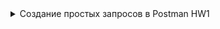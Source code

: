 
<details>
  <summary>Создание простых запросов в Postman HW1 </summary>
Server: http://162.55.220.72:5005   

1. **Endpoint_1**
Method: GET  
EndPoint: /get_method
request url params:   
 name: str
 age: int

```
response: 
[
    “Str”,
    “Str”
] ```
 ```
==================

2. **Endpoint_2**
Method: POST
EndPoint: /user_info_3
request form data: 
 name: str
 age: int
 salary: int
```
response: 
{'name': name,
          'age': age,
          'salary': salary,
          'family': {'children': [['Alex', 24], ['Kate', 12]],
                     'u_salary_1_5_year': salary * 4}}

```
==================

3. **Endpoint_3**
Method: GET
EndPoint: /object_info_1
request url params: 
 name: str
 age: int
 weight: int
```
response: 
{'name': name,
          'age': age,
          'daily_food': weight * 0.012,
          'daily_sleep': weight * 2.5}
```

==================

4. **Endpoint_4**
Method: GET
EndPoint: /object_info_2
request url params: 
 name: str
 age: int
 salary: int
```
response: 
{'start_qa_salary': salary,
          'qa_salary_after_6_months': salary * 2,
          'qa_salary_after_12_months': salary * 2.7,
          'qa_salary_after_1.5_year': salary * 3.3,
          'qa_salary_after_3.5_years': salary * 3.8,
          'person': {'u_name': [user_name, salary, age],
                     'u_age': age,
                     'u_salary_5_years': salary * 4.2}
          }

```
==================

5. **Endpoint_5**
Method: GET
EndPoint: /object_info_3
request url params: 
 name: str
 age: int
 salary: int
```
response: 
{'name': name,
          'age': age,
          'salary': salary,
          'family': {'children': [['Alex', 24], ['Kate', 12]],
                     'pets': {'cat':{'name':'Sunny',
                                     'age': 3},
                              'dog':{'name':'Luky',
                                     'age': 4}},
                     'u_salary_1_5_year': salary * 4}
          }
```

==================

6. **Endpoint_6**
Method: GET
EndPoint: /object_info_4
request url params: 
 name: str
 age: int
 salary: int
```
response: 
{'name': name,
          'age': int(age),
          'salary': [salary, str(salary * 2), str(salary * 3)]}

```
==================

7. **Endpoint_7**
Method: POST
EndPoint: /user_info_2
request form data: 
 name: str
 age: int
 salary: int
```
response: 
{'start_qa_salary': salary,
          'qa_salary_after_6_months': salary * 2,
          'qa_salary_after_12_months': salary * 2.7,
          'qa_salary_after_1.5_year': salary * 3.3,
          'qa_salary_after_3.5_years': salary * 3.8,
          'person': {'u_name': [user_name, salary, age],
                     'u_age': age,
                     'u_salary_5_years': salary * 4.2}
          }
```  
</details>          
